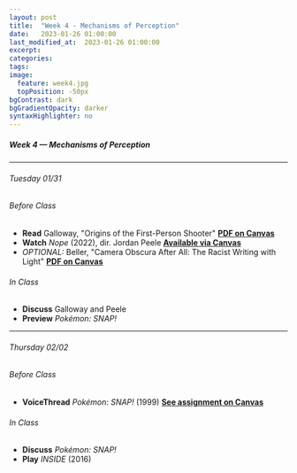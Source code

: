 ```yaml
---
layout: post
title:  "Week 4 - Mechanisms of Perception"
date:   2023-01-26 01:00:00
last_modified_at:  2023-01-26 01:00:00
excerpt: 
categories: 
tags: 
image:
  feature: week4.jpg
  topPosition: -50px
bgContrast: dark
bgGradientOpacity: darker
syntaxHighlighter: no
---
```

##### **Week 4 — Mechanisms of Perception**

---

###### Tuesday 01/31

###### *Before Class*
- **Read** Galloway, "Origins of the First-Person Shooter" [**PDF on Canvas**](https://uncch.instructure.com/courses/17305/files/folder/Readings?preview=2697212)
- **Watch** *Nope* (2022), dir. Jordan Peele [**Available via Canvas**](https://uncch.instructure.com/courses/17305/discussion_topics/153513)
- *OPTIONAL:* Beller, "Camera Obscura After All: The Racist Writing with Light" [**PDF on Canvas**](https://uncch.instructure.com/courses/17305/files/folder/Readings?preview=2696821)

###### *In Class*
- **Discuss** Galloway and Peele
- **Preview** *Pokémon: SNAP!*

---

###### Thursday 02/02 

###### *Before Class*
- **VoiceThread** *Pokémon: SNAP!* (1999) [**See assignment on Canvas**](https://uncch.instructure.com/courses/17305/assignments/184164)

###### *In Class*
- **Discuss** *Pokémon: SNAP!*
- **Play** *INSIDE* (2016) 